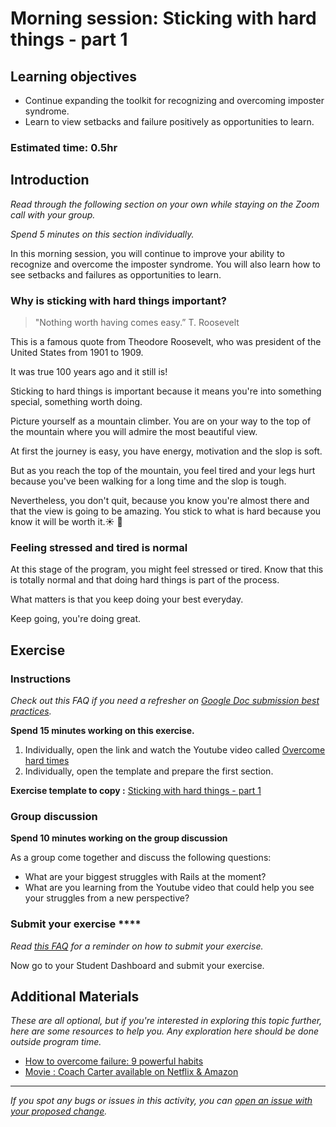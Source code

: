 # Morning session: Sticking with hard things - part 1

## Learning objectives

- Continue expanding the toolkit for recognizing and overcoming imposter syndrome.
- Learn to view setbacks and failure positively as opportunities to learn.

### **Estimated time**: 0.5hr

## Introduction

*Read through the following section on your own while staying on the Zoom call with your group.* 

*Spend 5 minutes on this section individually.*

In this morning session, you will continue to improve your ability to recognize and overcome the imposter syndrome. You will also learn how to see setbacks and failures as opportunities to learn. 

### Why is sticking with hard things important?

> "Nothing worth having comes easy.” T. Roosevelt

This is a famous quote from Theodore Roosevelt, who was president of the United States from 1901 to 1909. 

It was true 100 years ago and it still is!

Sticking to hard things is important because it means you're into something special, something worth doing. 

Picture yourself as a mountain climber. You are on your way to the top of the mountain where you will admire the most beautiful view. 

At first the journey is easy, you have energy, motivation and the slop is soft. 

But as you reach the top of the mountain, you feel tired and your legs hurt because you've been walking for a long time and the slop is tough. 

Nevertheless, you don't quit, because you know you're almost there and that the view is going to be amazing. You stick to what is hard because you know it will be worth it.☀ 🙌

### Feeling stressed and tired is normal

At this stage of the program, you might feel stressed or tired. Know that this is totally normal and that doing hard things is part of the process. 

What matters is that you keep doing your best everyday. 

Keep going, you're doing great.

## Exercise

### Instructions

*Check out this FAQ if you need a refresher on [Google Doc submission best practices](https://microverse.zendesk.com/hc/en-us/articles/360063156813).*

**Spend 15 minutes working on this exercise.**

1. Individually, open the link and watch the Youtube video called [Overcome hard times](https://www.youtube.com/watch?v=ARM663ClJNc) 
2. Individually, open the template and prepare the first section.

**Exercise template to copy :** [Sticking with hard things - part 1](https://docs.google.com/document/d/11mfcbpua45xkfTxlLVIE3lf1t4HZYZt0VLaOGB4dl-w/edit?usp=sharing)

### Group discussion

**Spend 10 minutes working on the group discussion**

As a group come together and discuss the following questions:  

- What are your biggest struggles with Rails at the moment?
- What are you learning from the Youtube video that could help you see your struggles from a new perspective?

### Submit your exercise  ****

*Read [this FAQ](https://microverse.zendesk.com/hc/en-us/articles/360061344234) for a reminder on how to submit your exercise.* 

Now go to your Student Dashboard and submit your exercise.

## Additional Materials

*These are all optional, but if you're interested in exploring this topic further, here are some resources to help you. Any exploration here should be done outside program time.*

- [How to overcome failure: 9 powerful habits](https://www.positivityblog.com/how-to-overcome-failure/)
- [Movie : Coach Carter available on Netflix & Amazon](https://en.wikipedia.org/wiki/Coach_Carter)


------

_If you spot any bugs or issues in this activity, you can [open an issue with your proposed change](https://github.com/microverseinc/curriculum-transversal-skills/blob/main/git-github/articles/open_issue.md)._
